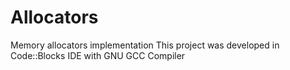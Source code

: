 # Allocators
Memory allocators implementation
This project was developed in Code::Blocks IDE with GNU GCC Compiler 
